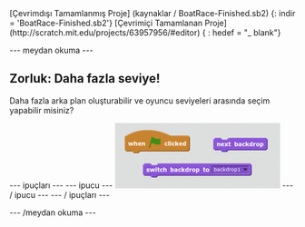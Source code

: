 <div class="p-hero-buttons">
 [Çevrimdışı Tamamlanmış Proje] (kaynaklar / BoatRace-Finished.sb2) {: indir = 'BoatRace-Finished.sb2'} [Çevrimiçi Tamamlanan Proje] (http://scratch.mit.edu/projects/63957956/#editor) { : hedef = "_ blank"}
</div>

\--- meydan okuma \---

## Zorluk: Daha fazla seviye!

Daha fazla arka plan oluşturabilir ve oyuncu seviyeleri arasında seçim yapabilir misiniz?

\--- ipuçları \--- \--- ipucu \--- ![screenshot](images/boat-levels-blocks.png) \--- / ipucu \--- \--- / ipuçları \---

\--- /meydan okuma \---